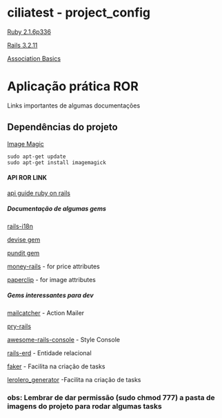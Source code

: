 

# ciliatest - project_config
[Ruby 2.1.6p336](https://ruby-doc.org/core-2.1.6/)

[Rails 3.2.11](https://guides.rubyonrails.org/v3.2.21/)

[Association Basics](https://guides.rubyonrails.org/association_basics.html)

# Aplicação prática ROR

Links importantes de algumas documentações

## Dependências do projeto

[Image Magic](https://imagemagick.org/index.php)
```
sudo apt-get update
sudo apt-get install imagemagick
```

#### API ROR LINK

[api guide ruby on rails](https://guides.rubyonrails.org)

##### Documentação de algumas gems

[rails-i18n](https://github.com/svenfuchs/rails-i18n)

[devise gem](https://github.com/plataformatec/devise)

[pundit gem](https://github.com/varvet/pundit)

[money-rails](https://github.com/RubyMoney/money-rails) - for price attributes

[paperclip](https://github.com/thoughtbot/paperclip) - for image attributes

##### Gems interessantes para dev

[mailcatcher](https://github.com/sj26/mailcatcher) - Action Mailer

[pry-rails](https://github.com/rweng/pry-rails)

[awesome-rails-console](https://github.com/ascendbruce/awesome_rails_console) - Style Console

[rails-erd](https://github.com/voormedia/rails-erd) - Entidade relacional

[faker](https://github.com/faker-ruby/faker) - Facilita na criação de tasks

[lerolero_generator](https://github.com/jacksonpires/lerolero_generator) -Facilita na criação de tasks


### obs: Lembrar de dar permissão (sudo chmod 777) a pasta de imagens do projeto para rodar algumas tasks

